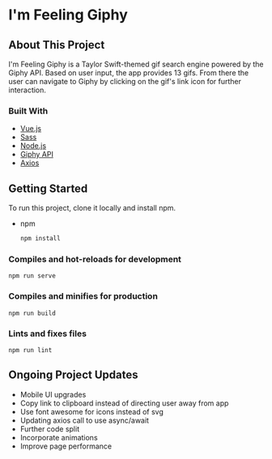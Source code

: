 # I'm Feeling Giphy

## About This Project
I'm Feeling Giphy is a Taylor Swift-themed gif search engine powered by the Giphy API. Based on user input, the app provides 13 gifs. From there the user can navigate to Giphy by clicking on the gif's link icon for further interaction.

### Built With
* [Vue.js](https://vuejs.org/) 
* [Sass](https://sass-lang.com/) 
* [Node.js](https://nodejs.org/en/) 
* [Giphy API](https://developers.giphy.com/) 
* [Axios](https://axios-http.com/docs/intro)

## Getting Started
To run this project, clone it locally and install npm.

* npm
  ```sh
  npm install 
  ```

### Compiles and hot-reloads for development
```
npm run serve
```

### Compiles and minifies for production
```
npm run build
```

### Lints and fixes files
```
npm run lint
```

## Ongoing Project Updates
* Mobile UI upgrades
* Copy link to clipboard instead of directing user away from app
* Use font awesome for icons instead of svg
* Updating axios call to use async/await 
* Further code split 
* Incorporate animations
* Improve page performance

